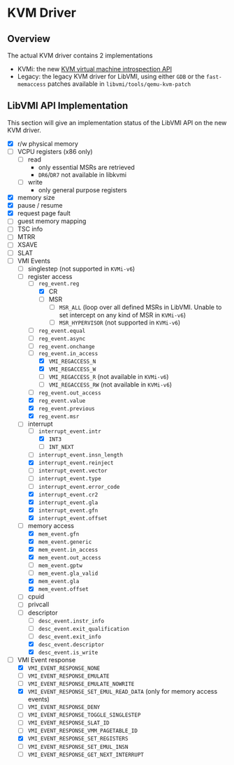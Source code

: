 # KVM Driver

## Overview

The actual KVM driver contains 2 implementations

- KVMi: the new [KVM virtual machine introspection API](https://static.sched.com/hosted_files/kvmforum2019/f6/Advanced%20VMI%20on%20KVM%3A%20A%20progress%20Report.pdf)
- Legacy: the legacy KVM driver for LibVMI, using either `GDB` or the `fast-memaccess` patches available in `libvmi/tools/qemu-kvm-patch`

## LibVMI API Implementation

This section will give an implementation status of the LibVMI API on the new KVM driver.

- [x] r/w physical memory
- [ ] VCPU registers (x86 only)
    - [ ] read
        - only essential MSRs are retrieved
        - `DR6`/`DR7` not available in libkvmi
    - [ ] write
        - only general purpose registers
- [x] memory size
- [x] pause / resume
- [x] request page fault
- [ ] guest memory mapping
- [ ] TSC info
- [ ] MTRR
- [ ] XSAVE
- [ ] SLAT
- [ ] VMI Events
    - [ ] singlestep (not supported in `KVMi-v6`)
    - [ ] register access
        - [ ] `reg_event.reg`
            - [x] CR
            - [ ] MSR
                - [ ] `MSR_ALL` (loop over all defined MSRs in LibVMI. Unable to set intercept on any kind of MSR in `KVMi-v6`)
                - [ ] `MSR_HYPERVISOR` (not supported in `KVMi-v6`)
        - [ ] `reg_event.equal`
        - [ ] `reg_event.async`
        - [ ] `reg_event.onchange`
        - [ ] `reg_event.in_access`
            - [x] `VMI_REGACCESS_N`
            - [x] `VMI_REGACCESS_W`
            - [ ] `VMI_REGACCESS_R` (not available in `KVMi-v6`)
            - [ ] `VMI_REGACCESS_RW` (not available in `KVMi-v6`)
        - [ ] `reg_event.out_access`
        - [x] `reg_event.value`
        - [x] `reg_event.previous`
        - [x] `reg_event.msr`
    - [ ] interrupt
        - [ ] `interrupt_event.intr`
            - [x] `INT3`
            - [ ] `INT_NEXT`
        - [ ] `interrupt_event.insn_length`
        - [x] `interrupt_event.reinject`
        - [ ] `interrupt_event.vector`
        - [ ] `interrupt_event.type`
        - [ ] `interrupt_event.error_code`
        - [x] `interrupt_event.cr2`
        - [x] `interrupt_event.gla`
        - [x] `interrupt_event.gfn`
        - [x] `interrupt_event.offset`
    - [ ] memory access
        - [x] `mem_event.gfn`
        - [x] `mem_event.generic`
        - [x] `mem_event.in_access`
        - [x] `mem_event.out_access`
        - [ ] `mem_event.gptw`
        - [ ] `mem_event.gla_valid`
        - [x] `mem_event.gla`
        - [x] `mem_event.offset`
    - [ ] cpuid
    - [ ] privcall
    - [ ] descriptor
        - [ ] `desc_event.instr_info`
        - [ ] `desc_event.exit_qualification`
        - [ ] `desc_event.exit_info`
        - [x] `desc_event.descriptor`
        - [x] `desc_event.is_write`
- [ ] VMI Event response
    - [x] `VMI_EVENT_RESPONSE_NONE`
    - [ ] `VMI_EVENT_RESPONSE_EMULATE`
    - [ ] `VMI_EVENT_RESPONSE_EMULATE_NOWRITE`
    - [x] `VMI_EVENT_RESPONSE_SET_EMUL_READ_DATA` (only for memory access events)
    - [ ] `VMI_EVENT_RESPONSE_DENY`
    - [ ] `VMI_EVENT_RESPONSE_TOGGLE_SINGLESTEP`
    - [ ] `VMI_EVENT_RESPONSE_SLAT_ID`
    - [ ] `VMI_EVENT_RESPONSE_VMM_PAGETABLE_ID`
    - [x] `VMI_EVENT_RESPONSE_SET_REGISTERS`
    - [ ] `VMI_EVENT_RESPONSE_SET_EMUL_INSN`
    - [ ] `VMI_EVENT_RESPONSE_GET_NEXT_INTERRUPT`